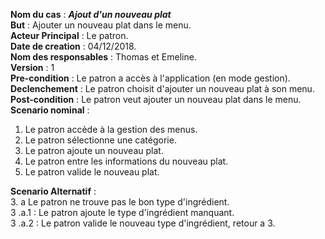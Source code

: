 **Nom du cas** : ***Ajout d'un nouveau plat***  
**But** : Ajouter un nouveau plat dans le menu.  
**Acteur Principal** : Le patron.  
**Date de creation** : 04/12/2018.  
**Nom des responsables** : Thomas et Emeline.  
**Version** : 1  
**Pre-condition** : Le patron a accès à l'application (en mode gestion).  
**Declenchement** : Le patron choisit d'ajouter un nouveau plat à son menu.  
**Post-condition** : Le patron veut ajouter un nouveau plat dans le menu.  
**Scenario nominal** :   
 1. Le patron accède à la gestion des menus.
 2. Le patron sélectionne une catégorie.
 3. Le patron ajoute un nouveau plat.
 4. Le patron entre les informations du nouveau plat.
 5. Le patron valide le nouveau plat.

**Scenario Alternatif** :   
 3. a Le patron ne trouve pas le bon type d'ingrédient.  
 3 .a.1 : Le patron ajoute le type d'ingrédient manquant.  
 3 .a.2 : Le patron valide le nouveau type d'ingrédient, retour a 3.
